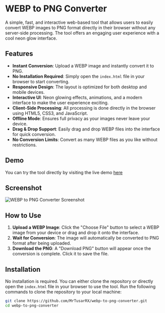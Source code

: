 # WEBP to PNG Converter

A simple, fast, and interactive web-based tool that allows users to easily convert WEBP images to PNG format directly in their browser without any server-side processing. The tool offers an engaging user experience with a cool neon glow interface.

## Features

- **Instant Conversion**: Upload a WEBP image and instantly convert it to PNG.
- **No Installation Required**: Simply open the `index.html` file in your browser to start converting.
- **Responsive Design**: The layout is optimized for both desktop and mobile devices.
- **Interactive UI**: Neon glowing effects, animations, and a modern interface to make the user experience exciting.
- **Client-Side Processing**: All processing is done directly in the browser using HTML5, CSS3, and JavaScript.
- **Offline Mode**: Ensures full privacy as your images never leave your device.
- **Drag & Drop Support**: Easily drag and drop WEBP files into the interface for quick conversion.
- **No Conversion Limits**: Convert as many WEBP files as you like without restrictions.

## Demo

You can try the tool directly by visiting the live demo [here](https://mrtusarrx.github.io/webp-to-png-converter/) 

## Screenshot

![WEBP to PNG Converter Screenshot](assets/screenshot.png)  


## How to Use

1. **Upload a WEBP Image**: Click the "Choose File" button to select a WEBP image from your device or drag and drop it onto the interface.
2. **Wait for Conversion**: The image will automatically be converted to PNG format after being uploaded.
3. **Download the PNG**: A "Download PNG" button will appear once the conversion is complete. Click it to save the file.

## Installation

No installation is required. You can either clone the repository or directly open the `index.html` file in your browser to use the tool. Run the following commands to clone the repository to your local machine:

```bash
git clone https://github.com/MrTusarRX/webp-to-png-converter.git
cd webp-to-png-converter
